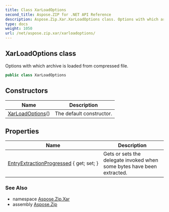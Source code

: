 ```yaml
---
title: Class XarLoadOptions
second_title: Aspose.ZIP for .NET API Reference
description: Aspose.Zip.Xar.XarLoadOptions class. Options with which archive is loaded from compressed file
type: docs
weight: 1050
url: /net/aspose.zip.xar/xarloadoptions/
---
```

## XarLoadOptions class

Options with which archive is loaded from compressed file.

```csharp
public class XarLoadOptions
```

## Constructors

| Name | Description |
| --- | --- |
| [XarLoadOptions](xarloadoptions/)() | The default constructor. |

## Properties

| Name | Description |
| --- | --- |
| [EntryExtractionProgressed](../../aspose.zip.xar/xarloadoptions/entryextractionprogressed/) { get; set; } | Gets or sets the delegate invoked when some bytes have been extracted. |

### See Also

* namespace [Aspose.Zip.Xar](../../aspose.zip.xar/)
* assembly [Aspose.Zip](../../)


